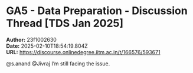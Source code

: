 # GA5 - Data Preparation - Discussion Thread [TDS Jan 2025]

**Author:** 23f1002630  
**Date:** 2025-02-10T18:54:19.804Z  
**URL:** https://discourse.onlinedegree.iitm.ac.in/t/166576/593671

@s.anand @Jivraj  I’m still facing the issue.
